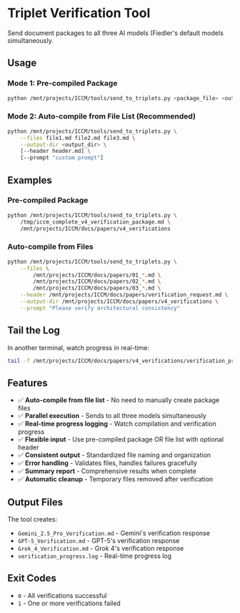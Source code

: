 # Triplet Verification Tool

Send document packages to all three AI models (Fiedler's default models simultaneously.

## Usage

### Mode 1: Pre-compiled Package

```bash
python /mnt/projects/ICCM/tools/send_to_triplets.py <package_file> <output_dir> [--prompt "custom prompt"]
```

### Mode 2: Auto-compile from File List (Recommended)

```bash
python /mnt/projects/ICCM/tools/send_to_triplets.py \
    --files file1.md file2.md file3.md \
    --output-dir <output_dir> \
    [--header header.md] \
    [--prompt "custom prompt"]
```

## Examples

### Pre-compiled Package

```bash
python /mnt/projects/ICCM/tools/send_to_triplets.py \
    /tmp/iccm_complete_v4_verification_package.md \
    /mnt/projects/ICCM/docs/papers/v4_verifications
```

### Auto-compile from Files

```bash
python /mnt/projects/ICCM/tools/send_to_triplets.py \
    --files \
        /mnt/projects/ICCM/docs/papers/01_*.md \
        /mnt/projects/ICCM/docs/papers/02_*.md \
        /mnt/projects/ICCM/docs/papers/03_*.md \
    --header /mnt/projects/ICCM/docs/papers/verification_request.md \
    --output-dir /mnt/projects/ICCM/docs/papers/v4_verifications \
    --prompt "Please verify architectural consistency"
```

## Tail the Log

In another terminal, watch progress in real-time:

```bash
tail -f /mnt/projects/ICCM/docs/papers/v4_verifications/verification_progress.log
```

## Features

- ✅ **Auto-compile from file list** - No need to manually create package files
- ✅ **Parallel execution** - Sends to all three models simultaneously
- ✅ **Real-time progress logging** - Watch compilation and verification progress
- ✅ **Flexible input** - Use pre-compiled package OR file list with optional header
- ✅ **Consistent output** - Standardized file naming and organization
- ✅ **Error handling** - Validates files, handles failures gracefully
- ✅ **Summary report** - Comprehensive results when complete
- ✅ **Automatic cleanup** - Temporary files removed after verification

## Output Files

The tool creates:
- `Gemini_2.5_Pro_Verification.md` - Gemini's verification response
- `GPT-5_Verification.md` - GPT-5's verification response  
- `Grok_4_Verification.md` - Grok 4's verification response
- `verification_progress.log` - Real-time progress log

## Exit Codes

- `0` - All verifications successful
- `1` - One or more verifications failed

